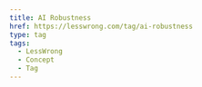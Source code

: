 ```yaml
---
title: AI Robustness
href: https://lesswrong.com/tag/ai-robustness
type: tag
tags:
  - LessWrong
  - Concept
  - Tag
---
```


